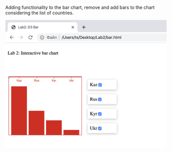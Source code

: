 Adding functionality to the bar chart, remove and add bars to the chart considering the list of countries.

![Image alt](https://github.com/tamara0209/data_viz/blob/master/Lab%202%20-%20Interactive%20bar%20chart/Result.png)
